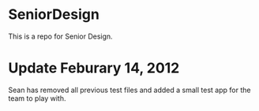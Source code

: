 SeniorDesign
============

This is a repo for Senior Design.

Update Feburary 14, 2012
========================
Sean has removed all previous test files and added a small test app for the team to play with.
